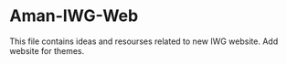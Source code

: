 # Aman-IWG-Web
This file contains ideas and resourses related to new IWG website.
Add website for themes.
